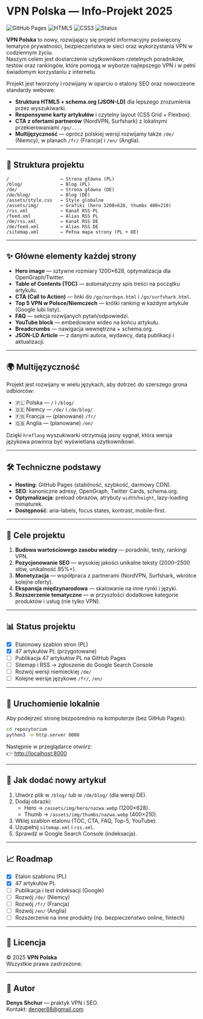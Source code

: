 # VPN Polska — Info-Projekt 2025

![GitHub Pages](https://img.shields.io/badge/hosted%20on-GitHub%20Pages-blue)
![HTML5](https://img.shields.io/badge/made%20with-HTML5-orange)
![CSS3](https://img.shields.io/badge/style-CSS3-blue)
![Status](https://img.shields.io/badge/status-developing-green)

**VPN Polska** to nowy, rozwijający się projekt informacyjny poświęcony tematyce prywatności, bezpieczeństwa w sieci oraz wykorzystania VPN w codziennym życiu.  
Naszym celem jest dostarczenie użytkownikom rzetelnych poradników, testów oraz rankingów, które pomogą w wyborze najlepszego VPN i w pełni świadomym korzystaniu z internetu.

Projekt jest tworzony i rozwijany w oparciu o etalony SEO oraz nowoczesne standardy webowe:  
- **Struktura HTML5 + schema.org (JSON-LD)** dla lepszego zrozumienia przez wyszukiwarki.  
- **Responsywne karty artykułów** i czytelny layout (CSS Grid + Flexbox).  
- **CTA z ofertami partnerów** (NordVPN, Surfshark) z lokalnymi przekierowaniami `/go/...`.  
- **Multijęzyczność** — oprócz polskiej wersji rozwijamy także `/de/` (Niemcy), w planach `/fr/` (Francja) i `/en/` (Anglia).  

---

## 📂 Struktura projektu

```
/                   ← Strona główna (PL)
/blog/              ← Blog (PL)
/de/                ← Strona główna (DE)
/de/blog/           ← Blog (DE)
/assets/style.css   ← Style globalne
/assets/img/        ← Grafiki (hero 1200×628, thumbs 400×210)
/rss.xml            ← Kanał RSS PL
/feed.xml           ← Alias RSS PL
/de/rss.xml         ← Kanał RSS DE
/de/feed.xml        ← Alias RSS DE
/sitemap.xml        ← Pełna mapa strony (PL + DE)
```

---

## ✨ Główne elementy każdej strony

- **Hero image** — sztywne rozmiary 1200×628, optymalizacja dla OpenGraph/Twitter.  
- **Table of Contents (TOC)** — automatyczny spis treści na początku artykułu.  
- **CTA (Call to Action)** — linki do `/go/nordvpn.html` i `/go/surfshark.html`.  
- **Top 5 VPN w Polsce/Niemczech** — krótki ranking w każdym artykule (Google lubi listy).  
- **FAQ** — sekcja rozwijanych pytań/odpowiedzi.  
- **YouTube block** — embedowane wideo na końcu artykułu.  
- **Breadcrumbs** — nawigacja wewnętrzna + schema.org.  
- **JSON-LD Article** — z danymi autora, wydawcy, datą publikacji i aktualizacji.  

---

## 🌍 Multijęzyczność

Projekt jest rozwijany w wielu językach, aby dotrzeć do szerszego grona odbiorców:  
- 🇵🇱 Polska — `/` i `/blog/`  
- 🇩🇪 Niemcy — `/de/` i `/de/blog/`  
- 🇫🇷 Francja — (planowane) `/fr/`  
- 🇬🇧 Anglia — (planowane) `/en/`  

Dzięki `hreflang` wyszukiwarki otrzymują jasny sygnał, która wersja językowa powinna być wyświetlana użytkownikowi.

---

## 🛠️ Techniczne podstawy

- **Hosting**: GitHub Pages (stabilność, szybkość, darmowy CDN).  
- **SEO**: kanoniczne adresy, OpenGraph, Twitter Cards, schema.org.  
- **Optymalizacja**: preload obrazów, atrybuty `width`/`height`, lazy-loading miniaturek.  
- **Dostępność**: aria-labels, focus states, kontrast, mobile-first.  

---

## 🎯 Cele projektu

1. **Budowa wartościowego zasobu wiedzy** — poradniki, testy, rankingi VPN.  
2. **Pozycjonowanie SEO** — wysokiej jakości unikalne teksty (2000–2500 słów, unikalność 85%+).  
3. **Monetyzacja** — współpraca z partnerami (NordVPN, Surfshark, wkrótce kolejne oferty).  
4. **Ekspansja międzynarodowa** — skalowanie na inne rynki i języki.  
5. **Rozszerzenie tematyczne** — w przyszłości dodatkowe kategorie produktów i usług (nie tylko VPN).  

---

## 📊 Status projektu

- [x] Etalonowy szablon stron (PL)  
- [x] 47 artykułów PL (przygotowane)  
- [ ] Publikacja 47 artykułów PL na GitHub Pages  
- [ ] Sitemap i RSS → zgłoszenie do Google Search Console  
- [ ] Rozwój wersji niemieckiej `/de/`  
- [ ] Kolejne wersje językowe `/fr/`, `/en/`  

---

## 🔧 Uruchomienie lokalnie

Aby podejrzeć stronę bezpośrednio na komputerze (bez GitHub Pages):

```bash
cd repozytorium
python3 -m http.server 8000
```

Następnie w przeglądarce otwórz:  
👉 [http://localhost:8000](http://localhost:8000)

---

## 🚀 Jak dodać nowy artykuł

1. Utwórz plik w `/blog/` lub w `/de/blog/` (dla wersji DE).  
2. Dodaj obrazki:
   - Hero → `/assets/img/hero/nazwa.webp` (1200×628).  
   - Thumb → `/assets/img/thumbs/nazwa.webp` (400×210).  
3. Wklej szablon etalonu (TOC, CTA, FAQ, Top-5, YouTube).  
4. Uzupełnij `sitemap.xml` i `rss.xml`.  
5. Sprawdź w Google Search Console (indeksacja).  

---

## 📈 Roadmap

- [x] Etalon szablonu (PL)  
- [x] 47 artykułów PL  
- [ ] Publikacja i test indeksacji (Google)  
- [ ] Rozwój `/de/` (Niemcy)  
- [ ] Rozwój `/fr/` (Francja)  
- [ ] Rozwój `/en/` (Anglia)  
- [ ] Rozszerzenie na inne produkty (np. bezpieczeństwo online, fintech)

---

## 📜 Licencja

© 2025 **VPN Polska**  
Wszystkie prawa zastrzeżone.  

---

## 👤 Autor

**Denys Shchur** — praktyk VPN i SEO.  
Kontakt: [denger88@gmail.com](mailto:denger88@gmail.com)
 